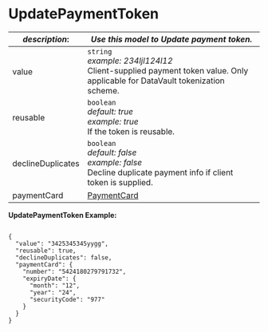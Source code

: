 
# UpdatePaymentToken

| *description*:   | *Use this model to Update payment token.*|
|----|----|
| value |    ``` string ```  <br/>  *example:  234ljl124l12* <br/>  Client-supplied payment token value. Only applicable for DataVault tokenization scheme.|
| reusable |    ``` boolean ```  <br/>  *default: true  <br/>  example: true* <br/> If the token is reusable.|
| declineDuplicates |    ``` boolean ```   <br/> *default: false  <br/>  example: false* <br/> Decline duplicate payment info if client token is supplied.|   
| paymentCard | [PaymentCard](?path=docs/schemas-md/PaymentCard.md)|  

**UpdatePaymentToken Example:**

```{r}

{
  "value": "3425345345yygg",
  "reusable": true,
  "declineDuplicates": false,
  "paymentCard": {
    "number": "5424180279791732",
    "expiryDate": {
      "month": "12",
      "year": "24",
      "securityCode": "977"
    }
  }
}
```
 



